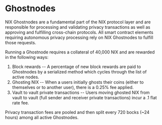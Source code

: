 # Ghostnodes

NIX Ghostnodes are a fundamental part of the NIX protocol layer and are responsible for processing and validating privacy transactions as well as approving and fulfilling cross-chain protocols. All smart contract elements requiring autonomous privacy processing rely on NIX Ghostnodes to fulfill those requests.

Running a Ghostnode requires a collateral of 40,000 NIX and are rewarded in the following ways:

1. Block rewards -- A percentage of new block rewards are paid to Ghostnodes by a serialized method which cycles through the list of active nodes.
2. Ghosting NIX -- When a users initially ghosts their coins \(either to themselves or to another user\), there is a 0.25% fee applied.
3. Vault to vault private transactions -- Users moving ghosted NIX from vault to vault \(full sender and receiver private transactions\) incur a .1 flat rate fee.

Privacy transaction fees are pooled and then split every 720 bocks \(~24 hours\) among all active Ghostnodes.

